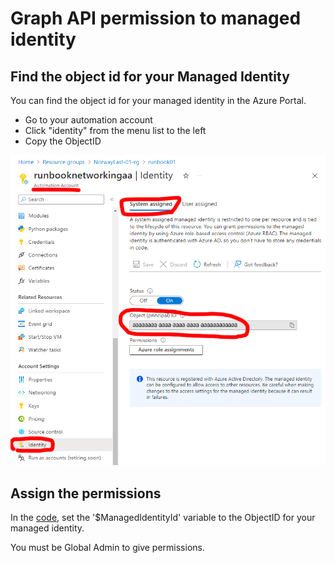 # Graph API permission to managed identity

## Find the object id for your Managed Identity
You can find the object id for your managed identity in the Azure Portal.
- Go to your automation account
- Click "identity" from the menu list to the left
- Copy the ObjectID

![How to find the object id](files/automationaccount.png)

## Assign the permissions
In the [code](graph-api-permission-to-managed-identity.md), set the '$ManagedIdentityId' variable to the ObjectID for your managed identity.

You must be Global Admin to give permissions.